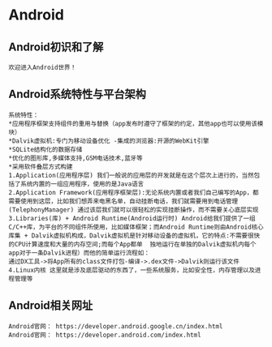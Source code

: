 Android
===========================
Android初识和了解
---------------------------
	欢迎进入Android世界！

Android系统特性与平台架构
---------------------------
	系统特性：
	*应用程序框架支持组件的重用与替换（app发布时遵守了框架的约定，其他app也可以使用该模块）
	*Dalvik虚拟机:专门为移动设备优化 -集成的浏览器:开源的WebKit引擎
	*SQLite结构化的数据存储
	*优化的图形库,多媒体支持,GSM电话技术,蓝牙等
	*采用软件叠层方式构建
	1.Application(应用程序层) 我们一般说的应用层的开发就是在这个层次上进行的，当然包括了系统内置的一组应用程序，使用的是Java语言
	2.Application Framework(应用程序框架层):无论系统内置或者我们自己编写的App，都需要使用到这层，比如我们想弄来电黑名单，自动挂断电话，我们就需要用到电话管理(TelephonyManager) 通过该层我们就可以很轻松的实现挂断操作，而不需要关心底层实现
	3.Libraries(库) + Android Runtime(Android运行时) Android给我们提供了一组C/C++库，为平台的不同组件所使用，比如媒体框架；而Android Runtime则由Android核心库集 + Dalvik虚拟机构成，Dalvik虚拟机是针对移动设备的虚拟机，它的特点:不需要很快的CPU计算速度和大量的内存空间;而每个App都单	独地运行在单独的Dalvik虚拟机内每个app对于一条Dalvik进程）而他的简单运行流程如：
	通过DX工具->将App所有的class文件打包-编译->.dex文件->Dalvik则运行该文件
	4.Linux内核 这里就是涉及底层驱动的东西了，一些系统服务，比如安全性，内存管理以及进程管理等

Android相关网址
---------------------------
	Android官网： https://developer.android.google.cn/index.html
	Android官网： https://developer.android.com/index.html 
